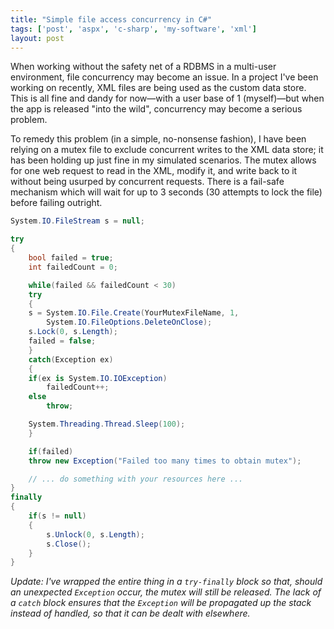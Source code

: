 ```yaml
---
title: "Simple file access concurrency in C#"
tags: ['post', 'aspx', 'c-sharp', 'my-software', 'xml']
layout: post
---
```


When working without the safety net of a RDBMS in a multi-user
environment, file concurrency may become an issue. In a project I've
been working on recently, XML files are being used as the custom data
store. This is all fine and dandy for now—with a user base of 1
(myself)—but when the app is released "into the wild", concurrency may
become a serious problem.

To remedy this problem (in a simple, no-nonsense fashion), I have been
relying on a mutex file to exclude concurrent writes to the XML data
store; it has been holding up just fine in my simulated scenarios. The
mutex allows for one web request to read in the XML, modify it, and
write back to it without being usurped by concurrent requests. There is
a fail-safe mechanism which will wait for up to 3 seconds (30 attempts
to lock the file) before failing outright.<!--more-->

```cs
System.IO.FileStream s = null;

try
{
	bool failed = true;
	int failedCount = 0;

	while(failed && failedCount < 30)
	try
	{
	s = System.IO.File.Create(YourMutexFileName, 1,
		System.IO.FileOptions.DeleteOnClose);
	s.Lock(0, s.Length);
	failed = false;
	}
	catch(Exception ex)
	{
	if(ex is System.IO.IOException)
		failedCount++;
	else
		throw;

	System.Threading.Thread.Sleep(100);
	}

	if(failed)
	throw new Exception("Failed too many times to obtain mutex");

	// ... do something with your resources here ...
}
finally
{
	if(s != null)
	{
		s.Unlock(0, s.Length);
		s.Close();
	}
}
```

*Update: I've wrapped the entire thing in a `try-finally` block so that,
should an unexpected `Exception` occur, the mutex will still be
released. The lack of a `catch` block ensures that the `Exception` will
be propagated up the stack instead of handled, so that it can be dealt
with elsewhere.*
